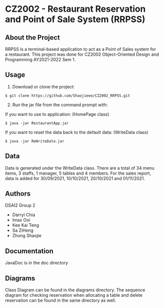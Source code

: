 # CZ2002 - Restaurant Reservation and Point of Sale System (RRPSS)

## About the Project
RRPSS is a terminal-based application to act as a Point of Sales system for a restaurant.
This project was done for CZ2002 Object-Oriented Design and Programming AY2021-2022 Sem 1.

## Usage

1. Download or clone the project:

`$ git clone https://github.com/Shaojieee/CZ2002_RRPSS.git`

2. Run the jar file from the command prompt with:

If you want to use to application: (HomePage class)

`$ java -jar RestaurantApp.jar`

If you want to reset the data back to the default data: (WriteData class)

`$ java -jar ReWriteData.jar`

## Data

Data is generated under the WriteData class. 
There are a total of 34 menu items, 3 staffs, 1 manager, 5 tables and 4 members.
For the sales report, data is added for 30/09/2021, 10/10/2021, 20/10/2021 and 01/11/2021.

## Authors

DSAI2 Group 2
- Darryl Chia
- Imax Ooi
- Kee Kai Teng
- Sa ZiHeng
- Zhong Shaojie

## Documentation

JavaDoc is in the doc directory

## Diagrams

Class Diagram can be found in the diagrams directory.
The sequence diagram for checking reservation when allocating a table and delete reservation can be found in the same directory as well.

